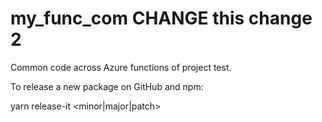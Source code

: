 # my_func_com  CHANGE this change 2

Common code across Azure functions of project test.


To release a new package on GitHub and npm:

yarn release-it <minor|major|patch>
